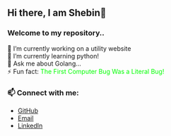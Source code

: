 ## Hi there, I am Shebin👋
### Welcome to my repository..

🔭 I’m currently working on a utility website  
🌱 I’m currently learning python!  
💬 Ask me about Golang...  
⚡ Fun fact: <span style="color:#00ff00"> The First Computer Bug Was a Literal Bug!</span>

### 📫 Connect with me:
- [GitHub](https://github.com/ShebinSp)  
- [Email](https://shebinsp777@gmail.com)
- [LinkedIn](https://www.linkedin.com/in/shebin-philip-5b0143225)

<!--
**ShebinSp/ShebinSp** is a ✨ _special_ ✨ repository because its `README.md` (this file) appears on your GitHub profile.

Here are some ideas to get you started:

- 🔭 I’m currently working on ...
- 🌱 I’m currently learning ...
- 👯 I’m looking to collaborate on ...
- 🤔 I’m looking for help with ...
- 💬 Ask me about ...
- 📫 How to reach me: ...
- 😄 Pronouns: ...
- ⚡ Fun fact: ...
-->
